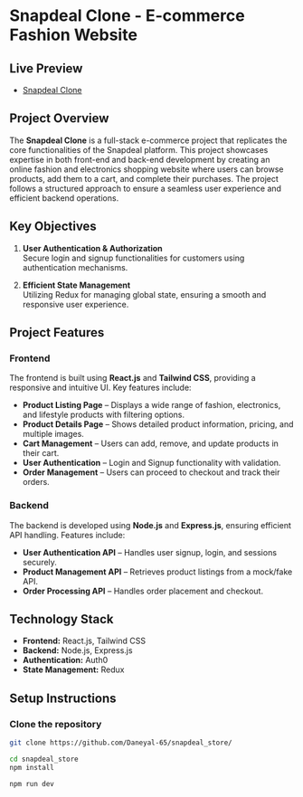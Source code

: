 # **Snapdeal Clone - E-commerce Fashion Website**
## **Live Preview** 
- [Snapdeal Clone](https://snapdeal-store.vercel.app/)

## **Project Overview**

The **Snapdeal Clone** is a full-stack e-commerce project that replicates the core functionalities of the Snapdeal platform. This project showcases expertise in both front-end and back-end development by creating an online fashion and electronics shopping website where users can browse products, add them to a cart, and complete their purchases. The project follows a structured approach to ensure a seamless user experience and efficient backend operations.

## **Key Objectives**

1. **User Authentication & Authorization**  
   Secure login and signup functionalities for customers using authentication mechanisms.

2. **Efficient State Management**  
   Utilizing Redux for managing global state, ensuring a smooth and responsive user experience.

## **Project Features**

### **Frontend**  
The frontend is built using **React.js** and **Tailwind CSS**, providing a responsive and intuitive UI. Key features include:

- **Product Listing Page** – Displays a wide range of fashion, electronics, and lifestyle products with filtering options.
- **Product Details Page** – Shows detailed product information, pricing, and multiple images.
- **Cart Management** – Users can add, remove, and update products in their cart.
- **User Authentication** – Login and Signup functionality with validation.
- **Order Management** – Users can proceed to checkout and track their orders.

### **Backend**  
The backend is developed using **Node.js** and **Express.js**, ensuring efficient API handling. Features include:

- **User Authentication API** – Handles user signup, login, and sessions securely.
- **Product Management API** – Retrieves product listings from a mock/fake API.
- **Order Processing API** – Handles order placement and checkout.

## **Technology Stack**

- **Frontend:** React.js, Tailwind CSS
- **Backend:** Node.js, Express.js
- **Authentication:** Auth0
- **State Management:** Redux

## **Setup Instructions**

### **Clone the repository**
```bash
git clone https://github.com/Daneyal-65/snapdeal_store/
```
```bash
cd snapdeal_store
npm install
```
```bash
npm run dev
```

